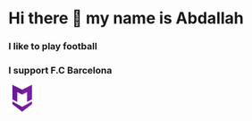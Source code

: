 # Hi there 👋 my name is Abdallah 

### I like to play football 

### I support F.C Barcelona 
![alt text](https://github.com/adam-p/markdown-here/raw/master/src/common/images/icon48.png "Logo Title Text 1")


<!--
**Aiak1234/Aiak1234** is a ✨ _special_ ✨ repository because its `README.md` (this file) appears on your GitHub profile.

Here are some ideas to get you started:

- 🔭 I’m currently working on ...
- 🌱 I’m currently learning ...
- 👯 I’m looking to collaborate on ...
- 🤔 I’m looking for help with ...
- 💬 Ask me about ...
- 📫 How to reach me: ...
- 😄 Pronouns: ...
- ⚡ Fun fact: ...
-->
